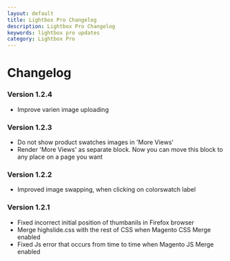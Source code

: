 ```yaml
---
layout: default
title: Lightbox Pro Changelog
description: Lightbox Pro Changelog
keywords: lightbox pro updates
category: Lightbox Pro
---
```


# Changelog

### Version 1.2.4

 -  Improve varien image uploading

### Version 1.2.3

 -  Do not show product swatches images in 'More Views'
 -  Render 'More Views' as separate block. Now you can move this block to any
    place on a page you want

### Version 1.2.2

 -  Improved image swapping, when clicking on colorswatch label

### Version 1.2.1

 -  Fixed incorrect initial position of thumbanils in Firefox browser
 -  Merge highslide.css with the rest of CSS when Magento CSS Merge enabled
 -  Fixed Js error that occurs from time to time when Magento JS Merge enabled
